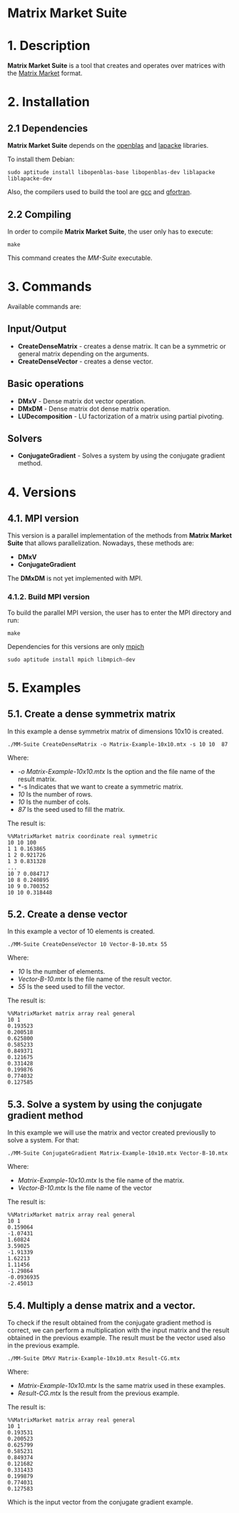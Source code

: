 # Matrix Market Suite

# 1. Description
**Matrix Market Suite** is a tool that creates and operates over matrices with the [Matrix Market][1] format.

# 2. Installation
## 2.1 Dependencies
**Matrix Market Suite** depends on the [openblas][2] and [lapacke][3] libraries.

To install them Debian:

	sudo aptitude install libopenblas-base libopenblas-dev liblapacke liblapacke-dev

Also, the compilers used to build the tool are [gcc][4] and [gfortran][5].

## 2.2 Compiling
In order to compile **Matrix Market Suite**, the user only has to execute:

	make
	
This command creates the *MM-Suite* executable.

# 3. Commands

Available commands are:

## Input/Output
* **CreateDenseMatrix** - creates a dense matrix. It can be a symmetric or general matrix depending on the arguments.
* **CreateDenseVector** - creates a dense vector.

## Basic operations
* **DMxV** - Dense matrix dot vector operation.
* **DMxDM** - Dense matrix dot dense matrix operation.
* **LUDecomposition** - LU factorization of a matrix using partial pivoting.

## Solvers
* **ConjugateGradient** - Solves a system by using the conjugate gradient method.

# 4. Versions
## 4.1. MPI version
This version is a parallel implementation of the methods from **Matrix Market Suite** that allows parallelization. Nowadays, these methods are:

* **DMxV**
* **ConjugateGradient**

The **DMxDM** is not yet implemented with MPI.

### 4.1.2. Build MPI version
To build the parallel MPI version, the user has to enter the MPI directory and run:

	make
	
Dependencies for this versions are only [mpich][6]

	sudo aptitude install mpich libmpich-dev


# 5. Examples
## 5.1. Create a dense symmetrix matrix
In this example a dense symmetrix matrix of dimensions 10x10 is created.

	./MM-Suite CreateDenseMatrix -o Matrix-Example-10x10.mtx -s 10 10  87
	
Where:
* *-o Matrix-Example-10x10.mtx* Is the option and the file name of the result matrix.
* *-s Indicates that we want to create a symmetric matrix.
* *10* Is the number of rows.
* *10* Is the number of cols.
* *87* Is the seed used to fill the matrix.

The result is:

	%%MatrixMarket matrix coordinate real symmetric
	10 10 100
	1 1 0.163865
	1 2 0.921726
	1 3 0.831328
	...
	10 7 0.084717
	10 8 0.240895
	10 9 0.700352
	10 10 0.318448

## 5.2. Create a dense vector
In this example a vector of 10 elements is created.

	./MM-Suite CreateDenseVector 10 Vector-B-10.mtx 55
	
Where:
* *10* Is the number of elements.
* *Vector-B-10.mtx* Is the file name of the result vector.
* *55* Is the seed used to fill the vector.

The result is:

	%%MatrixMarket matrix array real general
	10 1
	0.193523
	0.200518
	0.625800
	0.585233
	0.849371
	0.121675
	0.331428
	0.199876
	0.774032
	0.127585


## 5.3. Solve a system by using the conjugate gradient method
In this example we will use the matrix and vector created previouslly to solve a system. For that:

	./MM-Suite ConjugateGradient Matrix-Example-10x10.mtx Vector-B-10.mtx
	
Where:
* *Matrix-Example-10x10.mtx* Is the file name of the matrix.
* *Vector-B-10.mtx* Is the file name of the vector

The result is:

	%%MatrixMarket matrix array real general
	10 1
	0.159064
	-1.07431
	1.60824
	3.59025
	-1.91339
	1.62213
	1.11456
	-1.29864
	-0.0936935
	-2.45013
	
## 5.4. Multiply a dense matrix and a vector.
To check if the result obtained from the conjugate gradient method is correct, we can perform a multiplication with the input matrix and the result obtained in the previous example. The result must be the vector used also in the previous example.

	./MM-Suite DMxV Matrix-Example-10x10.mtx Result-CG.mtx
	
Where:
* *Matrix-Example-10x10.mtx* Is the same matrix used in these examples.
* *Result-CG.mtx* Is the result from the previous example.

The result is:

	%%MatrixMarket matrix array real general
	10 1
	0.193531
	0.200523
	0.625799
	0.585231
	0.849374
	0.121682
	0.331433
	0.199879
	0.774031
	0.127583
	
Which is the input vector from the conjugate gradient example.

[1]: http://math.nist.gov/MatrixMarket/
[2]: http://www.openblas.net/
[3]: http://www.netlib.org/lapack/lapacke.html
[4]: https://gcc.gnu.org/
[5]: https://gcc.gnu.org/fortran/
[6]: https://www.mpich.org/
